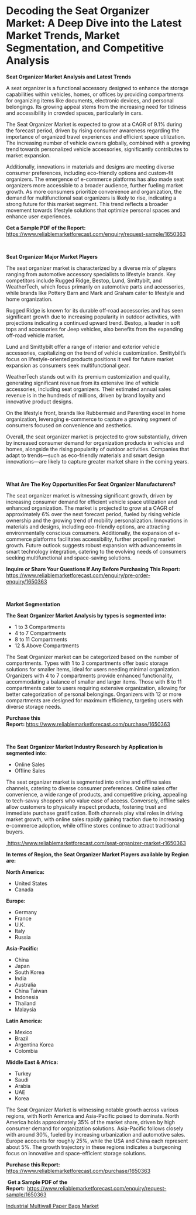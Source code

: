 <p><h1>Decoding the Seat Organizer Market: A Deep Dive into the Latest Market Trends, Market Segmentation, and Competitive Analysis</h1></p><p><strong>Seat Organizer Market Analysis and Latest Trends</strong></p>
<p><p>A seat organizer is a functional accessory designed to enhance the storage capabilities within vehicles, homes, or offices by providing compartments for organizing items like documents, electronic devices, and personal belongings. Its growing appeal stems from the increasing need for tidiness and accessibility in crowded spaces, particularly in cars.</p><p>The Seat Organizer Market is expected to grow at a CAGR of 9.1% during the forecast period, driven by rising consumer awareness regarding the importance of organized travel experiences and efficient space utilization. The increasing number of vehicle owners globally, combined with a growing trend towards personalized vehicle accessories, significantly contributes to market expansion. </p><p>Additionally, innovations in materials and designs are meeting diverse consumer preferences, including eco-friendly options and custom-fit organizers. The emergence of e-commerce platforms has also made seat organizers more accessible to a broader audience, further fueling market growth. As more consumers prioritize convenience and organization, the demand for multifunctional seat organizers is likely to rise, indicating a strong future for this market segment. This trend reflects a broader movement towards lifestyle solutions that optimize personal spaces and enhance user experiences.</p></p>
<p><strong>Get a Sample PDF of the Report:&nbsp;</strong> <a href="https://www.reliablemarketforecast.com/enquiry/request-sample/1650363?utm_campaign=1890&utm_medium=2&utm_source=Github&utm_content=ia&utm_term=06022025&utm_id=seat-organizer">https://www.reliablemarketforecast.com/enquiry/request-sample/1650363</a></p>
<p>&nbsp;</p>
<p><strong>Seat Organizer Major Market Players</strong></p>
<p><p>The seat organizer market is characterized by a diverse mix of players ranging from automotive accessory specialists to lifestyle brands. Key competitors include Rugged Ridge, Bestop, Lund, Smittybilt, and WeatherTech, which focus primarily on automotive parts and accessories, while brands like Pottery Barn and Mark and Graham cater to lifestyle and home organization.</p><p>Rugged Ridge is known for its durable off-road accessories and has seen significant growth due to increasing popularity in outdoor activities, with projections indicating a continued upward trend. Bestop, a leader in soft tops and accessories for Jeep vehicles, also benefits from the expanding off-road vehicle market.</p><p>Lund and Smittybilt offer a range of interior and exterior vehicle accessories, capitalizing on the trend of vehicle customization. Smittybilt’s focus on lifestyle-oriented products positions it well for future market expansion as consumers seek multifunctional gear. </p><p>WeatherTech stands out with its premium customization and quality, generating significant revenue from its extensive line of vehicle accessories, including seat organizers. Their estimated annual sales revenue is in the hundreds of millions, driven by brand loyalty and innovative product designs.</p><p>On the lifestyle front, brands like Rubbermaid and Parenting excel in home organization, leveraging e-commerce to capture a growing segment of consumers focused on convenience and aesthetics. </p><p>Overall, the seat organizer market is projected to grow substantially, driven by increased consumer demand for organization products in vehicles and homes, alongside the rising popularity of outdoor activities. Companies that adapt to trends—such as eco-friendly materials and smart design innovations—are likely to capture greater market share in the coming years.</p></p>
<p>&nbsp;</p>
<p><strong>What Are The Key Opportunities For Seat Organizer Manufacturers?</strong></p>
<p><p>The seat organizer market is witnessing significant growth, driven by increasing consumer demand for efficient vehicle space utilization and enhanced organization. The market is projected to grow at a CAGR of approximately 6% over the next forecast period, fueled by rising vehicle ownership and the growing trend of mobility personalization. Innovations in materials and designs, including eco-friendly options, are attracting environmentally conscious consumers. Additionally, the expansion of e-commerce platforms facilitates accessibility, further propelling market growth. Future outlook suggests robust expansion with advancements in smart technology integration, catering to the evolving needs of consumers seeking multifunctional and space-saving solutions.</p></p>
<p><strong>Inquire or Share Your Questions If Any Before Purchasing This Report:</strong> <a href="https://www.reliablemarketforecast.com/enquiry/pre-order-enquiry/1650363?utm_campaign=1890&utm_medium=2&utm_source=Github&utm_content=ia&utm_term=06022025&utm_id=seat-organizer">https://www.reliablemarketforecast.com/enquiry/pre-order-enquiry/1650363</a></p>
<p>&nbsp;</p>
<p><strong>Market Segmentation</strong></p>
<p><strong>The Seat Organizer Market Analysis by types is segmented into:</strong></p>
<p><ul><li>1 to 3 Compartments</li><li>4 to 7 Compartments</li><li>8 to 11 Compartments</li><li>12 & Above Compartments</li></ul></p>
<p><p>The Seat Organizer market can be categorized based on the number of compartments. Types with 1 to 3 compartments offer basic storage solutions for smaller items, ideal for users needing minimal organization. Organizers with 4 to 7 compartments provide enhanced functionality, accommodating a balance of smaller and larger items. Those with 8 to 11 compartments cater to users requiring extensive organization, allowing for better categorization of personal belongings. Organizers with 12 or more compartments are designed for maximum efficiency, targeting users with diverse storage needs.</p></p>
<p><strong>Purchase this Report:&nbsp;</strong><a href="https://www.reliablemarketforecast.com/purchase/1650363?utm_campaign=1890&utm_medium=2&utm_source=Github&utm_content=ia&utm_term=06022025&utm_id=seat-organizer">https://www.reliablemarketforecast.com/purchase/1650363</a></p>
<p>&nbsp;</p>
<p><strong>The Seat Organizer Market Industry Research by Application is segmented into:</strong></p>
<p><ul><li>Online Sales</li><li>Offline Sales</li></ul></p>
<p><p>The seat organizer market is segmented into online and offline sales channels, catering to diverse consumer preferences. Online sales offer convenience, a wide range of products, and competitive pricing, appealing to tech-savvy shoppers who value ease of access. Conversely, offline sales allow customers to physically inspect products, fostering trust and immediate purchase gratification. Both channels play vital roles in driving market growth, with online sales rapidly gaining traction due to increasing e-commerce adoption, while offline stores continue to attract traditional buyers.</p></p>
<p><a href="https://www.reliablemarketforecast.com/seat-organizer-market-r1650363?utm_campaign=1890&utm_medium=2&utm_source=Github&utm_content=ia&utm_term=06022025&utm_id=seat-organizer">&nbsp;https://www.reliablemarketforecast.com/seat-organizer-market-r1650363</a></p>
<p><strong>In terms of Region, the Seat Organizer Market Players available by Region are:</strong></p>
<p>
    <p> <strong> North America: </strong>
        <ul>
            <li>United States</li>
            <li>Canada</li>
        </ul>
        </p> 
    <p> <strong> Europe: </strong>
        <ul>
            <li>Germany</li>
            <li>France</li>
            <li>U.K.</li>
            <li>Italy</li>
            <li>Russia</li>
        </ul>
        </p> 
    <p> <strong> Asia-Pacific: </strong>
        <ul>
            <li>China</li>
            <li>Japan</li>
            <li>South Korea</li>
            <li>India</li>
            <li>Australia</li>
            <li>China Taiwan</li>
            <li>Indonesia</li>
            <li>Thailand</li>
            <li>Malaysia</li>
        </ul>
        </p> 
    <p> <strong> Latin America: </strong>
        <ul>
            <li>Mexico</li>
            <li>Brazil</li>
            <li>Argentina Korea</li>
            <li>Colombia</li>
        </ul>
        </p> 
    <p> <strong> Middle East & Africa: </strong>
        <ul>
            <li>Turkey</li>
            <li>Saudi</li>
            <li>Arabia</li>
            <li>UAE</li>
            <li>Korea</li>
        </ul>
    </p>
    </p>
<p><p>The Seat Organizer Market is witnessing notable growth across various regions, with North America and Asia-Pacific poised to dominate. North America holds approximately 35% of the market share, driven by high consumer demand for organization solutions. Asia-Pacific follows closely with around 30%, fueled by increasing urbanization and automotive sales. Europe accounts for roughly 25%, while the USA and China each represent about 5%. The growth trajectory in these regions indicates a burgeoning focus on innovative and space-efficient storage solutions.</p></p>
<p><strong>Purchase this Report: </strong><a href="https://www.reliablemarketforecast.com/purchase/1650363?utm_campaign=1890&utm_medium=2&utm_source=Github&utm_content=ia&utm_term=06022025&utm_id=seat-organizer">https://www.reliablemarketforecast.com/purchase/1650363</a></p>
<p>&nbsp;<strong>Get a Sample PDF of the Report:&nbsp;&nbsp;</strong><a href="https://www.reliablemarketforecast.com/enquiry/request-sample/1650363?utm_campaign=1890&utm_medium=2&utm_source=Github&utm_content=ia&utm_term=06022025&utm_id=seat-organizer">https://www.reliablemarketforecast.com/enquiry/request-sample/1650363</a></p>
<p><strong></strong></p>
<p><p><a href="https://github.com/lylyparadise/Market-Research-Report-List-5/blob/main/industrial-multiwall-paper-bags-market.md?utm_campaign=1890&utm_medium=2&utm_source=Github&utm_content=ia&utm_term=06022025&utm_id=seat-organizer">Industrial Multiwall Paper Bags Market</a></p></p>